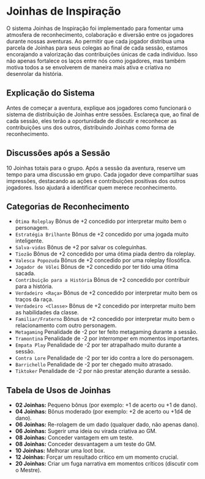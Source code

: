 # Joinhas de Inspiração
O sistema Joinhas de Inspiração foi implementado para fomentar uma atmosfera de reconhecimento, colaboração e diversão entre os jogadores durante nossas aventuras. Ao permitir que cada jogador distribua uma parcela de Joinhas para seus colegas ao final de cada sessão, estamos encorajando a valorização das contribuições únicas de cada indivíduo. Isso não apenas fortalece os laços entre nós como jogadores, mas também motiva todos a se envolverem de maneira mais ativa e criativa no desenrolar da história.

## Explicação do Sistema
Antes de começar a aventura, explique aos jogadores como funcionará o sistema de distribuição de Joinhas entre sessões. Esclareça que, ao final de cada sessão, eles terão a oportunidade de discutir e reconhecer as contribuições uns dos outros, distribuindo Joinhas como forma de reconhecimento.

## Discussões após a Sessão
10 Joinhas totais para o grupo.
Após a sessão da aventura, reserve um tempo para uma discussão em grupo. Cada jogador deve compartilhar suas impressões, destacando as ações e contribuições positivas dos outros jogadores. Isso ajudará a identificar quem merece reconhecimento.

## Categorias de Reconhecimento
- `Ótima Roleplay` Bônus de +2 concedido por interpretar muito bem o personagem.
- `Estratégia Brilhante` Bônus de +2 concedido por uma jogada muito inteligente.
- `Salva-vidas` Bônus de +2 por salvar os coleguinhas.
- `Tiozão` Bônus de +2 concedido por uma ótima piada dentro da roleplay.
- `Valesca Popozuda` Bônus de +2 concedido por uma roleplay filosófica.
- `Jogador de Vôlei` Bônus de +2 concedido por ter tido uma ótima sacada.
- `Contribuição para a História` Bônus de +2 concedido por contribuir para a história.
- `Verdadeiro <Raça>` Bônus de +2 concedido por interpretar muito bem os traços da raça.
- `Verdadeiro <Classe>` Bônus de +2 concedido por interpretar muito bem as habilidades da classe.
- `Familiar/Fraterno` Bônus de +2 concedido por interpretar muito bem o relacionamento com outro personagem.
- `Metagaming` Penalidade de -2 por ter feito metagaming durante a sessão.
- `Tramontina` Penalidade de -2 por interromper em momentos importantes.
- `Empata Play` Penalidade de -2 por ter atrapalhado muito durante a sessão.
- `Contra Lore` Penalidade de -2 por ter ido contra a lore do personagem.
- `Barrichello` Penalidade de -2 por ter chegado muito atrasado.
- `Tiktoker` Penalidade de -2 por não prestar atenção durante a sessão.

## Tabela de Usos de Joinhas
- **02 Joinhas:** Pequeno bônus (por exemplo: +1 de acerto ou +1 de dano).
- **04 Joinhas:** Bônus moderado (por exemplo: +2 de acerto ou +1d4 de dano).
- **06 Joinhas:** Re-rolagem de um dado (qualquer dado, não apenas dano).
- **06 Joinhas:** Sugerir uma ideia ou virada criativa ao GM.
- **08 Joinhas:** Conceder vantagem em um teste.
- **08 Joinhas:** Conceder desvantagem a um teste do GM.
- **10 Joinhas:** Melhorar uma loot box.
- **12 Joinhas:** Forçar um resultado crítico em um momento crucial.
- **20 Joinhas:** Criar um fuga narrativa em momentos críticos (discutir com o Mestre).
